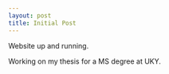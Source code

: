 ```yaml
---
layout: post
title: Initial Post
---
```


Website up and running.

Working on my thesis for a MS degree at UKY.